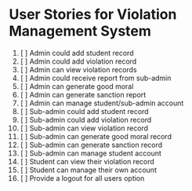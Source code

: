 # User Stories for Violation Management System

1. [ ] Admin could add student record
2. [ ] Admin could add violation record
3. [ ] Admin can view violation records
4. [ ] Admin could receive report from sub-admin
5. [ ] Admin can generate good moral
6. [ ] Admin can generate sanction report
7. [ ] Admin can manage student/sub-admin account
8. [ ] Sub-admin could add student record
9. [ ] Sub-admin could add violation record
10. [ ] Sub-admin can view violation record
11. [ ] Sub-admin can generate good moral record
12. [ ] Sub-admin can generate sanction record
13. [ ] Sub-admin can manage student account
14. [ ] Student can view their violation record
15. [ ] Student can manage their own account
16. [ ] Provide a logout for all users option
